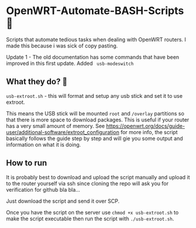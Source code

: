 # OpenWRT-Automate-BASH-Scripts 📜  
Scripts that automate tedious tasks when dealing with OpenWRT routers. I made this because i was sick of copy pasting.

Update 1 - The old documentation has some commands that have been improved in this first update. Added `
usb-modeswitch`
## What they do?  📢  
`usb-extroot.sh` - this will format and setup any usb stick and set it to use extroot.  

This means the USB stick will be mounted `root` and `/overlay` partitions so that there is more space to download packages. This is useful if your router has a very small amount of memory. See https://openwrt.org/docs/guide-user/additional-software/extroot_configuration for more info, the script basically follows the guide step by step and will gie you some output and information on what it is doing.

## How to run  
It is probably best to download and upload the script manually and upload it to the router yourself via ssh since cloning the repo will ask you for verification for github bla bla...  

Just download the script and send it over SCP.  

Once you have the script on the server use `chmod +x usb-extroot.sh` to make the script executable then run the script with `./usb-extroot.sh`.
